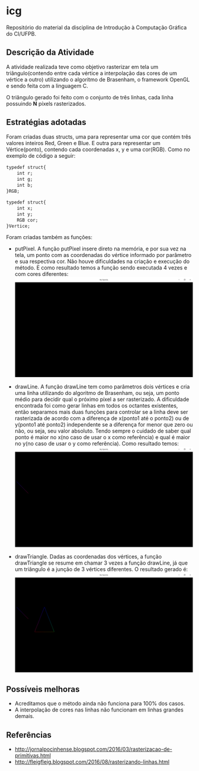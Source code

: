 # icg
Repositório do material da disciplina de Introdução à Computação Gráfica do CI/UFPB.

## Descrição da Atividade
A atividade realizada teve como objetivo rasterizar em tela um triângulo(contendo entre cada vértice a interpolação das cores de um vértice a outro) utilizando o algoritmo de Brasenham, o framework OpenGL e sendo feita com a linguagem C.

O triângulo gerado foi feito com o conjunto de três linhas, cada linha possuindo **N** píxels rasterizados.

## Estratégias adotadas
Foram criadas duas structs, uma para representar uma cor que contém três valores inteiros Red, Green e Blue. E outra para representar um Vértice(ponto), contendo cada coordenadas x, y e uma cor(RGB). Como no exemplo de código a seguir:

```
typedef struct{
    int r;
    int g;
    int b;
}RGB;
```
```
typedef struct{
    int x;
    int y;
    RGB cor;
}Vertice;
```
Foram criadas também as funções: 
  - putPixel. A função putPixel insere direto na memória, e por sua vez na tela, um ponto com as coordenadas do vértice informado por parâmetro e sua respectiva        cor. Não houve dificuldades na criação e execução do método. E como resultado temos a função sendo executada 4 vezes e com cores diferentes:
    ![pontos](https://github.com/matheusces/atividade1ICG/blob/master/4_pontos.png)
    
    
  - drawLine. A função drawLine tem como parâmetros dois vértices e cria uma linha utilizando do algoritmo de Brasenham, ou seja, um ponto médio para decidir qual      o próximo píxel a ser rasterizado. A dificuldade encontrada foi como gerar linhas em todos os octantes existentes, então separamos mais duas funções para          controlar se a linha deve ser rasterizada de acordo com a diferença de x(ponto1 até o ponto2) ou de y(ponto1 até ponto2) independente se a diferença for          menor que zero ou não, ou seja, seu valor absoluto. Tendo sempre o cuidado de saber qual ponto é maior no x(no caso de usar o x como referência) e qual é          maior no y(no caso de usar o y como referência). Como resultado temos:
     ![linha](https://github.com/matheusces/atividade1ICG/blob/master/linha.png)
  
 
  - drawTriangle. Dadas as coordenadas dos vértices, a função drawTriangle se resume em chamar 3 vezes a função drawLine, já que um triângulo é a junção de 3          vértices diferentes. O resultado gerado é:
     ![triângulo](https://github.com/matheusces/atividade1ICG/blob/master/Triangulo.png)
     

## Possíveis melhoras
  - Acreditamos que o método ainda não funciona para 100% dos casos.
  - A interpolação de cores nas linhas não funcionam em linhas grandes demais.

## Referências
  - http://jornalpocinhense.blogspot.com/2016/03/rasterizacao-de-primitivas.html
  - http://fleigfleig.blogspot.com/2016/08/rasterizando-linhas.html
